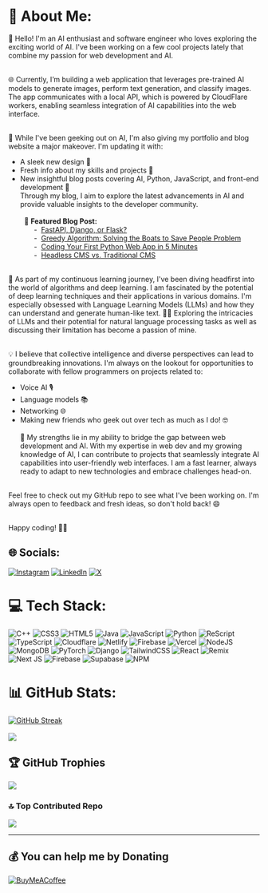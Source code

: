 # 💫 About Me:
👋 Hello! I'm an AI enthusiast and software engineer who loves exploring the exciting world of AI.
I've been working on a few cool projects lately that combine my passion for web development and AI.<br><br>

🌐 Currently, I’m building a web application that leverages pre-trained AI models to generate images, perform text generation, and classify images. 
The app communicates with a local API, which is powered by CloudFlare workers, enabling seamless integration of AI capabilities into the web interface.<br><br>

🚀 While I've been geeking out on AI, I'm also giving my portfolio and blog website a major makeover. I'm updating it with:<br>
- A sleek new design 🎨<br>
- Fresh info about my skills and projects 💼<br>
- New insightful blog posts covering AI, Python, JavaScript, and front-end development 📝<br>
Through my blog, I aim to explore the latest advancements in AI and provide valuable insights to the developer community.<br><br>
&nbsp; 📕 __Featured Blog Post:__<br>
&nbsp;&nbsp;&nbsp;&nbsp;&nbsp;&nbsp; - &nbsp;[FastAPI, Django, or Flask?](https://www.alissanguyen.dev/blog/fastapi-django-or-flask)<br>
&nbsp;&nbsp;&nbsp;&nbsp;&nbsp;&nbsp; - &nbsp;[Greedy Algorithm: Solving the Boats to Save People Problem](https://www.alissanguyen.dev/blog/greedy-algorithm-solving-the-boats-to-save-people-problem)<br>
&nbsp;&nbsp;&nbsp;&nbsp;&nbsp;&nbsp; - &nbsp;[Coding Your First Python Web App in 5 Minutes](https://www.alissanguyen.dev/blog/coding-your-first-python-web-app-in-5-minutes)<br>
&nbsp;&nbsp;&nbsp;&nbsp;&nbsp;&nbsp; - &nbsp;[Headless CMS vs. Traditional CMS](https://www.alissanguyen.dev/blog/headless-cms-vs-headful-cms)<br><br>

🧠 As part of my continuous learning journey, I've been diving headfirst into the world of algorithms and deep learning. 
I am fascinated by the potential of deep learning techniques and their applications in various domains. I'm especially obsessed with Language Learning Models (LLMs) 
and how they can understand and generate human-like text. 🤖💬 Exploring the intricacies of LLMs and their potential for natural language processing tasks as well as discussing their limitation has become a passion of mine.<br><br>

💡 I believe that collective intelligence and diverse perspectives can lead to groundbreaking innovations. I'm always on the lookout for opportunities to collaborate with fellow programmers on projects related to:<br>
- Voice AI 🎙️<br>
- Language models 📚<br>
- Networking 🌐<br>
- Making new friends who geek out over tech as much as I do! 🤓<br><br>
🌟 My strengths lie in my ability to bridge the gap between web development and AI. With my expertise in web dev and my growing knowledge of AI, I can contribute to projects that seamlessly integrate AI capabilities into user-friendly web interfaces.
I am a fast learner, always ready to adapt to new technologies and embrace challenges head-on.<br><br>

Feel free to check out my GitHub repo to see what I've been working on. I'm always open to feedback and fresh ideas, so don't hold back! 😄<br><br>

Happy coding! 🚀✨<br>


## 🌐 Socials:
[![Instagram](https://img.shields.io/badge/Instagram-%23E4405F.svg?logo=Instagram&logoColor=white)](https://instagram.com/https://www.instagram.com/) [![LinkedIn](https://img.shields.io/badge/LinkedIn-%230077B5.svg?logo=linkedin&logoColor=white)](https://linkedin.com/in/https://www.linkedin.com/in/alissa-nguyen-dev/) [![X](https://img.shields.io/badge/X-black.svg?logo=X&logoColor=white)](https://x.com/https://twitter.com/ai_alissa) 

# 💻 Tech Stack:
![C++](https://img.shields.io/badge/c++-%2300599C.svg?style=for-the-badge&logo=c%2B%2B&logoColor=white) ![CSS3](https://img.shields.io/badge/css3-%231572B6.svg?style=for-the-badge&logo=css3&logoColor=white) ![HTML5](https://img.shields.io/badge/html5-%23E34F26.svg?style=for-the-badge&logo=html5&logoColor=white) ![Java](https://img.shields.io/badge/java-%23ED8B00.svg?style=for-the-badge&logo=openjdk&logoColor=white) ![JavaScript](https://img.shields.io/badge/javascript-%23323330.svg?style=for-the-badge&logo=javascript&logoColor=%23F7DF1E) ![Python](https://img.shields.io/badge/python-3670A0?style=for-the-badge&logo=python&logoColor=ffdd54) ![ReScript](https://img.shields.io/badge/rescript-%2314162c?style=for-the-badge&logo=rescript&logoColor=e34c4c) ![TypeScript](https://img.shields.io/badge/typescript-%23007ACC.svg?style=for-the-badge&logo=typescript&logoColor=white) ![Cloudflare](https://img.shields.io/badge/Cloudflare-F38020?style=for-the-badge&logo=Cloudflare&logoColor=white) ![Netlify](https://img.shields.io/badge/netlify-%23000000.svg?style=for-the-badge&logo=netlify&logoColor=#00C7B7) ![Firebase](https://img.shields.io/badge/firebase-%23039BE5.svg?style=for-the-badge&logo=firebase) ![Vercel](https://img.shields.io/badge/vercel-%23000000.svg?style=for-the-badge&logo=vercel&logoColor=white) ![NodeJS](https://img.shields.io/badge/node.js-6DA55F?style=for-the-badge&logo=node.js&logoColor=white) ![MongoDB](https://img.shields.io/badge/MongoDB-%234ea94b.svg?style=for-the-badge&logo=mongodb&logoColor=white) ![PyTorch](https://img.shields.io/badge/PyTorch-%23EE4C2C.svg?style=for-the-badge&logo=PyTorch&logoColor=white) ![Django](https://img.shields.io/badge/django-%23092E20.svg?style=for-the-badge&logo=django&logoColor=white) ![TailwindCSS](https://img.shields.io/badge/tailwindcss-%2338B2AC.svg?style=for-the-badge&logo=tailwind-css&logoColor=white) ![React](https://img.shields.io/badge/react-%2320232a.svg?style=for-the-badge&logo=react&logoColor=%2361DAFB) ![Remix](https://img.shields.io/badge/remix-%23000.svg?style=for-the-badge&logo=remix&logoColor=white) ![Next JS](https://img.shields.io/badge/Next-black?style=for-the-badge&logo=next.js&logoColor=white) ![Firebase](https://img.shields.io/badge/Firebase-039BE5?style=for-the-badge&logo=Firebase&logoColor=white) ![Supabase](https://img.shields.io/badge/Supabase-3ECF8E?style=for-the-badge&logo=supabase&logoColor=white) ![NPM](https://img.shields.io/badge/NPM-%23CB3837.svg?style=for-the-badge&logo=npm&logoColor=white)
# 📊 GitHub Stats:
[![GitHub Streak](https://streak-stats.demolab.com?user=alissanguyen&theme=vue-dark&border_radius=13&background=45%2C113A64%2C0F111D&border=113A64&stroke=2EEB1B&ring=EB47E5&fire=F9FF34&currStreakNum=F9FF34&dates=5AEAE9CB&sideNums=FF4DF8&sideLabels=EBEBEB)](https://git.io/streak-stats)<br/><br/>
![](https://github-readme-stats.vercel.app/api/top-langs/?username=alissanguyen&theme=nightowl&layout=donut-vertical&hide_border=false&include_all_commits=true&count_private=true)

## 🏆 GitHub Trophies
![](https://github-profile-trophy.vercel.app/?username=alissanguyen&rank=SECRET,A,AA,AAA&theme=radical&no-frame=false&no-bg=false&margin-w=5)

### 🔝 Top Contributed Repo
![](https://github-contributor-stats.vercel.app/api?username=alissanguyen&limit=3&theme=algolia&combine_all_yearly_contributions=true)

---

  ## 💰 You can help me by Donating
  [![BuyMeACoffee](https://img.shields.io/badge/Buy%20Me%20a%20Coffee-ffdd00?style=for-the-badge&logo=buy-me-a-coffee&logoColor=black)](https://buymeacoffee.com/https://www.buymeacoffee.com/alissanguyen) 

  
